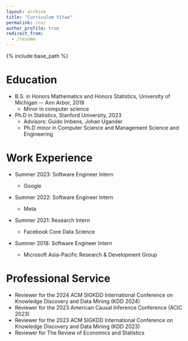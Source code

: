 ```yaml
---
layout: archive
title: "Curriculum Vitae"
permalink: /cv/
author_profile: true
redirect_from:
  - /resume
---
```


{% include base_path %}

Education
======
* B.S. in Honors Mathematics and Honors Statistics, University of Michigan -- Ann Arbor, 2018
  * Minor in computer science
* Ph.D in Statistics, Stanford University, 2023
  * Advisors: Guido Imbens, Johan Ugander
  * Ph.D minor in Computer Science and Management Science and Engineering

Work Experience
======
* Summer 2023: Software Engineer Intern
  * Google

* Summer 2022: Software Engineer Intern
  * Meta

* Summer 2021: Research Intern
  * Facebook Core Data Science

* Summer 2018: Software Engineer Intern
  * Microsoft Asia-Pacific Research & Development Group
  
Professional Service
======
* Reviewer for the 2024 ACM SIGKDD International Conference on Knowledge Discovery and Data Mining (KDD 2024)
* Reviewer for the 2023 American Causal Inference Conference (ACIC 2023)
* Reviewer for the 2023 ACM SIGKDD International Conference on Knowledge Discovery and Data
Mining (KDD 2023)
* Reviewer for The Review of Economics and Statistics
